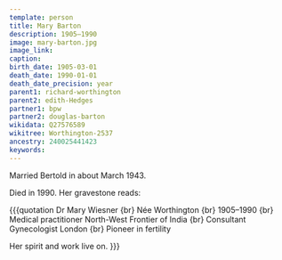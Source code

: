 ```yaml
---
template: person
title: Mary Barton
description: 1905–1990
image: mary-barton.jpg
image_link: 
caption: 
birth_date: 1905-03-01
death_date: 1990-01-01
death_date_precision: year
parent1: richard-worthington
parent2: edith-Hedges
partner1: bpw
partner2: douglas-barton
wikidata: Q27576589
wikitree: Worthington-2537
ancestry: 240025441423
keywords: 
---
```


Married Bertold in about March 1943.

Died in 1990. Her gravestone reads:

{{{quotation
Dr Mary Wiesner {br}
Née Worthington {br}
1905–1990 {br}
Medical practitioner North-West Frontier of India {br}
Consultant Gynecologist London {br}
Pioneer in fertility

Her spirit and work live on.
}}}
